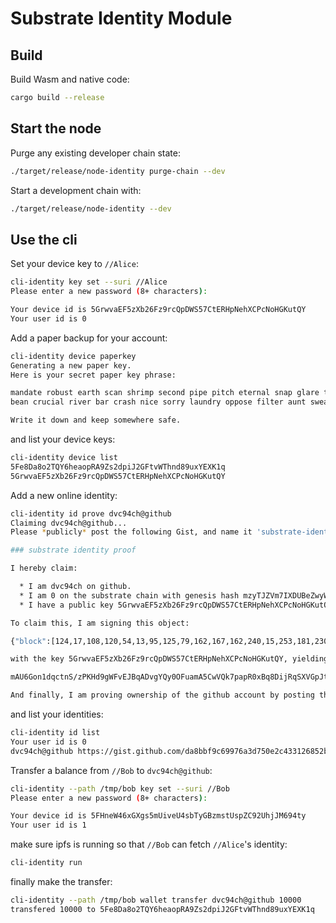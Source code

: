 # Substrate Identity Module

## Build

Build Wasm and native code:

```bash
cargo build --release
```

## Start the node

Purge any existing developer chain state:

```bash
./target/release/node-identity purge-chain --dev
```

Start a development chain with:

```bash
./target/release/node-identity --dev
```

## Use the cli

Set your device key to `//Alice`:

```bash
cli-identity key set --suri //Alice
Please enter a new password (8+ characters):

Your device id is 5GrwvaEF5zXb26Fz9rcQpDWS57CtERHpNehXCPcNoHGKutQY
Your user id is 0
```

Add a paper backup for your account:

```bash
cli-identity device paperkey
Generating a new paper key.
Here is your secret paper key phrase:

mandate robust earth scan shrimp second pipe pitch eternal snap glare tooth
bean crucial river bar crash nice sorry laundry oppose filter aunt swear

Write it down and keep somewhere safe.
```

and list your device keys:

```bash
cli-identity device list
5Fe8Da8o2TQY6heaopRA9Zs2dpiJ2GFtvWThnd89uxYEXK1q
5GrwvaEF5zXb26Fz9rcQpDWS57CtERHpNehXCPcNoHGKutQY
```

Add a new online identity:

```bash
cli-identity id prove dvc94ch@github
Claiming dvc94ch@github...
Please *publicly* post the following Gist, and name it 'substrate-identity-proof.md'.

### substrate identity proof

I hereby claim:

  * I am dvc94ch on github.
  * I am 0 on the substrate chain with genesis hash mzyTJZVm7IXDUBeZwyWk6rG1YGIt8BQnNzrshKJCalYI.
  * I have a public key 5GrwvaEF5zXb26Fz9rcQpDWS57CtERHpNehXCPcNoHGKutQY valid at block with hash mfBFseDYNX31Poqei8A/9teYmxJIj4PFROoKLKEPaStE.

To claim this, I am signing this object:

{"block":[124,17,108,120,54,13,95,125,79,162,167,162,240,15,253,181,230,38,196,146,35,224,241,81,58,130,139,40,67,218,74,209],"body":{"Ownership":[{"Github":["dvc94ch"]}]},"ctime":1591448931056,"expire_in":18446744073709551615,"genesis":[207,36,201,101,89,187,33,112,212,5,230,112,201,105,58,172,109,88,24,139,124,5,9,205,206,187,33,40,144,154,149,130],"prev":null,"public":"5GrwvaEF5zXb26Fz9rcQpDWS57CtERHpNehXCPcNoHGKutQY","seqno":1,"uid":0}

with the key 5GrwvaEF5zXb26Fz9rcQpDWS57CtERHpNehXCPcNoHGKutQY, yielding the signature:

mAU6Gon1dqctnS/zPKHd9gWFvEJBqADvgYQy0OFuamA5CwVQk7papR0xBq8DijRqSXVGpJtNFmy7aYJk5cGLxv4c

And finally, I am proving ownership of the github account by posting this as a gist.
```

and list your identities:

```bash
cli-identity id list
Your user id is 0
dvc94ch@github https://gist.github.com/da8bbf9c69976a3d750e2c433126852b
```

Transfer a balance from `//Bob` to `dvc94ch@github`:
```bash
cli-identity --path /tmp/bob key set --suri //Bob
Please enter a new password (8+ characters):

Your device id is 5FHneW46xGXgs5mUiveU4sbTyGBzmstUspZC92UhjJM694ty
Your user id is 1
```

make sure ipfs is running so that `//Bob` can fetch `//Alice`'s identity:

```bash
cli-identity run
```

finally make the transfer:

```bash
cli-identity --path /tmp/bob wallet transfer dvc94ch@github 10000
transfered 10000 to 5Fe8Da8o2TQY6heaopRA9Zs2dpiJ2GFtvWThnd89uxYEXK1q
```
